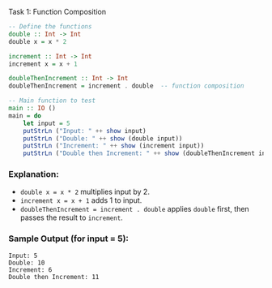 Task 1: Function Composition



```haskell
-- Define the functions
double :: Int -> Int
double x = x * 2

increment :: Int -> Int
increment x = x + 1

doubleThenIncrement :: Int -> Int
doubleThenIncrement = increment . double  -- function composition

-- Main function to test
main :: IO ()
main = do
    let input = 5
    putStrLn ("Input: " ++ show input)
    putStrLn ("Double: " ++ show (double input))
    putStrLn ("Increment: " ++ show (increment input))
    putStrLn ("Double then Increment: " ++ show (doubleThenIncrement input))
```

### Explanation:

* `double x = x * 2` multiplies input by 2.
* `increment x = x + 1` adds 1 to input.
* `doubleThenIncrement = increment . double` applies `double` first, then passes the result to `increment`.

### Sample Output (for input = 5):

```
Input: 5
Double: 10
Increment: 6
Double then Increment: 11
```


